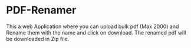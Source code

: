 # PDF-Renamer
This a web Application where you can upload bulk pdf (Max 2000) and Rename them with the name and click on download. The renamed pdf will be downloaded in Zip file.
